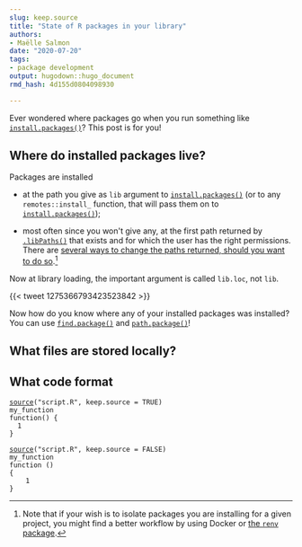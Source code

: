 ```yaml
---
slug: keep.source 
title: "State of R packages in your library" 
authors: 
- Maëlle Salmon 
date: "2020-07-20" 
tags: 
- package development 
output: hugodown::hugo_document
rmd_hash: 4d155d0804098930

---
```


Ever wondered where packages go when you run something like [`install.packages()`](https://rdrr.io/r/utils/install.packages.html)? This post is for you!

Where do installed packages live?
---------------------------------

Packages are installed

-   at the path you give as `lib` argument to [`install.packages()`](https://rdrr.io/r/utils/install.packages.html) (or to any `remotes::install_` function, that will pass them on to [`install.packages()`](https://rdrr.io/r/utils/install.packages.html));

-   most often since you won't give any, at the first path returned by [`.libPaths()`](https://rdrr.io/r/base/libPaths.html) that exists and for which the user has the right permissions. There are [several ways to change the paths returned, should you want to do so](https://stackoverflow.com/a/31707983/5489251).[^1]

Now at library loading, the important argument is called `lib.loc`, not `lib`.

{{< tweet 1275366793423523842 >}}

Now how do you know where any of your installed packages was installed? You can use [`find.package()`](https://rdrr.io/r/base/find.package.html) and [`path.package()`](https://rdrr.io/r/base/find.package.html)!

What files are stored locally?
------------------------------

What code format
----------------

<div class="highlight">

<pre class='chroma'><code class='language-r' data-lang='r'><span class='nf'><a href='https://rdrr.io/r/base/source.html'>source</a></span>(<span class='s'>"script.R"</span>, keep.source = <span class='kc'>TRUE</span>)
<span class='k'>my_function</span>
<span class='nf'>function</span>() {
  <span class='m'>1</span>
}

<span class='nf'><a href='https://rdrr.io/r/base/source.html'>source</a></span>(<span class='s'>"script.R"</span>, keep.source = <span class='kc'>FALSE</span>)
<span class='k'>my_function</span>
<span class='nf'>function</span> () 
{
    <span class='m'>1</span>
}</code></pre>

</div>

[^1]: Note that if your wish is to isolate packages you are installing for a given project, you might find a better workflow by using Docker or [the `renv` package](https://rstudio.github.io/renv/index.html).

